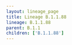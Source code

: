```yaml
---
layout: lineage_page
title: Lineage B.1.1.88
lineage: B.1.1.88
parent: B.1.1
children: ['B.1.1.88']
---
```

